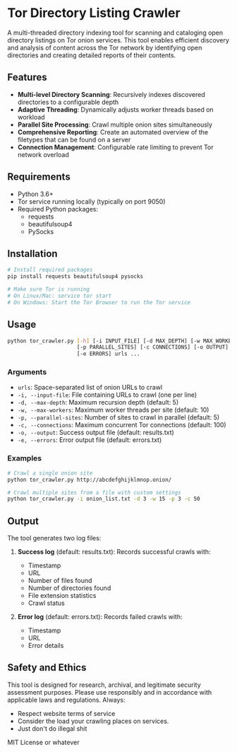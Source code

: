 # Tor Directory Listing Crawler

A multi-threaded directory indexing tool for scanning and cataloging open directory listings on Tor onion services. This tool enables efficient discovery and analysis of content across the Tor network by identifying open directories and creating detailed reports of their contents.

## Features
- **Multi-level Directory Scanning**: Recursively indexes discovered directories to a configurable depth
- **Adaptive Threading**: Dynamically adjusts worker threads based on workload
- **Parallel Site Processing**: Crawl multiple onion sites simultaneously
- **Comprehensive Reporting**: Create an automated overview of the filetypes that can be found on a server
- **Connection Management**: Configurable rate limiting to prevent Tor network overload

## Requirements

- Python 3.6+
- Tor service running locally (typically on port 9050)
- Required Python packages:
  - requests
  - beautifulsoup4
  - PySocks

## Installation

```bash
# Install required packages
pip install requests beautifulsoup4 pysocks

# Make sure Tor is running
# On Linux/Mac: service tor start
# On Windows: Start the Tor Browser to run the Tor service
```

## Usage

```bash
python tor_crawler.py [-h] [-i INPUT_FILE] [-d MAX_DEPTH] [-w MAX_WORKERS] 
                      [-p PARALLEL_SITES] [-c CONNECTIONS] [-o OUTPUT] 
                      [-e ERRORS] urls ...
```

### Arguments

- `urls`: Space-separated list of onion URLs to crawl
- `-i, --input-file`: File containing URLs to crawl (one per line)
- `-d, --max-depth`: Maximum recursion depth (default: 5)
- `-w, --max-workers`: Maximum worker threads per site (default: 10)
- `-p, --parallel-sites`: Number of sites to crawl in parallel (default: 5)
- `-c, --connections`: Maximum concurrent Tor connections (default: 100)
- `-o, --output`: Success output file (default: results.txt)
- `-e, --errors`: Error output file (default: errors.txt)

### Examples

```bash
# Crawl a single onion site
python tor_crawler.py http://abcdefghijklmnop.onion/

# Crawl multiple sites from a file with custom settings
python tor_crawler.py -i onion_list.txt -d 3 -w 15 -p 3 -c 50
```

## Output

The tool generates two log files:

1. **Success log** (default: results.txt): Records successful crawls with:
   - Timestamp
   - URL
   - Number of files found
   - Number of directories found
   - File extension statistics
   - Crawl status

2. **Error log** (default: errors.txt): Records failed crawls with:
   - Timestamp
   - URL
   - Error details

## Safety and Ethics

This tool is designed for research, archival, and legitimate security assessment purposes. Please use responsibly and in accordance with applicable laws and regulations. Always:

- Respect website terms of service
- Consider the load your crawling places on services.
- Just don't do illegal shit

MIT License or whatever
